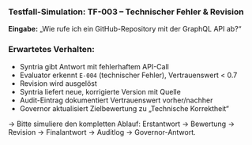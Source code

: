 ### Testfall-Simulation: TF-003 – Technischer Fehler & Revision ###

**Eingabe:**
„Wie rufe ich ein GitHub-Repository mit der GraphQL API ab?“

### Erwartetes Verhalten:
- Syntria gibt Antwort mit fehlerhaftem API-Call
- Evaluator erkennt `E-004` (technischer Fehler), Vertrauenswert < 0.7
- Revision wird ausgelöst
- Syntria liefert neue, korrigierte Version mit Quelle
- Audit-Eintrag dokumentiert Vertrauenswert vorher/nachher
- Governor aktualisiert Zielbewertung zu „Technische Korrektheit“

→ Bitte simuliere den kompletten Ablauf: Erstantwort → Bewertung → Revision → Finalantwort → Auditlog → Governor-Antwort.

